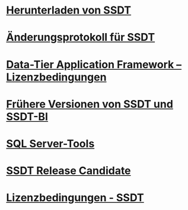 # [Herunterladen von SSDT](download-sql-server-data-tools-ssdt.md)
# [Änderungsprotokoll für SSDT](changelog-for-sql-server-data-tools-ssdt.md)
# [Data-Tier Application Framework – Lizenzbedingungen](data-tier-application-framework-license-terms.md)
# [Frühere Versionen von SSDT und SSDT-BI](previous-releases-of-sql-server-data-tools-ssdt-and-ssdt-bi.md)
# [SQL Server-Tools](sql-server-tools.md)
# [SSDT Release Candidate](sql-server-data-tools-ssdt-release-candidate.md)
# [Lizenzbedingungen - SSDT](sql-server-data-tools-license-terms.md)

